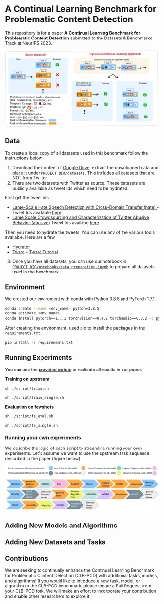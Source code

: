 # A Continual Learning Benchmark for Problematic Content Detection

This repository is for a paper **A Continual Learning Benchmark for Problematic Content Detection** submitted to the Datasets & Benchmarks Track at NeurIPS 2023.


![alt text](https://github.com/Ali-Omrani/Continual-Problematic-Content-Detection-Benchmark/blob/main/Figure%201.jpg) 

## Data
To create a local copy of all datasets used in this benchmark follow the instructions below.

1. Download the content of [Google Drive](https://drive.google.com/drive/folders/1SLTprKo6OaDQtpmDXZ5RZu1vrDx0T-LA?usp=sharing), extract the downloaded data and place it under `PROJECT_DIR/datasets`. This includes all datasets that are NOT from Twitter
2. There are two datasets with Twitter as source. These datasets are publicly available as tweet ids which need to be hydrated. 

First get the tweet ids
- [Large-Scale Hate Speech Detection with Cross-Domain Transfer (hate) ](https://aclanthology.org/2022.lrec-1.238.pdf) - Tweet Ids available [here](https://zenodo.org/record/2657374) 
- [Large Scale Crowdsourcing and Characterization of Twitter Abusive Behavior (abusive)](https://arxiv.org/pdf/1802.00393.pdf) Tweet Ids availabe [here](https://github.com/avaapm/hatespeech)

Then you need to hydrate the tweets. You can use any of the various tools available. Here are a few
- [Hydrator](https://github.com/DocNow/hydrator)
- [Twarc](https://github.com/DocNow/twarc) - [Twarc Tutorial](https://scholarslab.github.io/learn-twarc/)


 3. Once you have all datasets, you can use our notebook in [`PROJECT_DIR/notebooks/data_preparation.ipynb`](https://github.com/Ali-Omrani/Continual-Problematic-Content-Detection-Benchmark/blob/main/notebooks/data_preparation.ipynb) to prepare all datasets used in the benchmark.


## Environment
We created our enviroment with conda with Python 3.8.5 and PyTorch 1.7.1.
```bash
conda create --name <env_name> python=3.8.5
conda activate <env_name>
conda install pytorch==1.7.1 torchvision==0.8.2 torchaudio==0.7.2 -c pytorch

```
 After creating the environment, used pip to install the packages in the `requirements.txt`.
```bash
pip install -r requirements.txt
```

## Running Experiments

You can use the [provided scripts](https://github.com/Ali-Omrani/Continual-Problematic-Content-Detection-Benchmark/tree/main/script) to replicate all results in our paper.

**Training on upstream**

```
sh ./script/trian.sh
```
```
sh ./script/train_single.sh
```

**Evaluation on fewshots**
```
sh ./script/fs_eval.sh
```
```
sh ./script/fs_single.sh
```

### Running your own experiments
We describe the logic of each script to streamline running your own experiments. Let's assume we want to use the upstream task sequence described in the paper (figure below)

![alt text](https://github.com/Ali-Omrani/Continual-Problematic-Content-Detection-Benchmark/blob/main/Figure%202.jpeg) 

## Adding New Models and Algorithms

## Adding New Datasets and Tasks

## Contributions 
We are seeking to continually enhance the Continual Learning Benchmark for Problematic Content Detection (CLB-PCD) with additional tasks, models, and algorithms! If you would like to introduce a new task, model, or algorithm to the CLB-PCD benchmark, please create a Pull Request from your CLB-PCD fork. We will make an effort to incorporate your contribution and enable other researchers to explore it.
